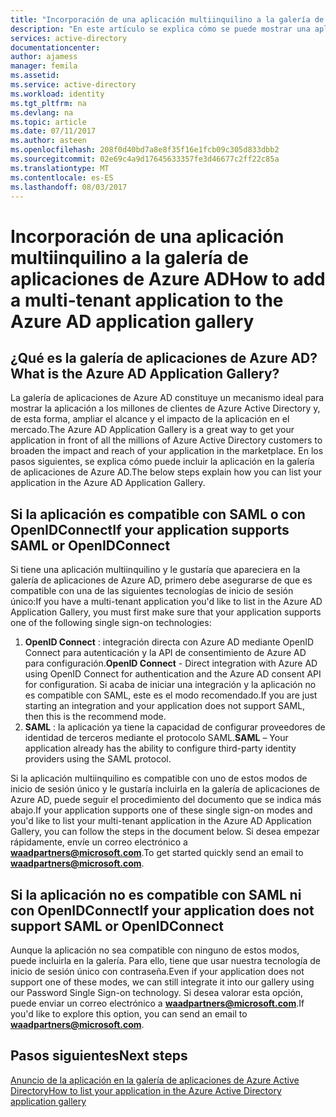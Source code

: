 ```yaml
---
title: "Incorporación de una aplicación multiinquilino a la galería de aplicaciones de Azure AD | Microsoft Docs"
description: "En este artículo se explica cómo se puede mostrar una aplicación multiinquilino personalizada en la galería de aplicaciones de Azure AD"
services: active-directory
documentationcenter: 
author: ajamess
manager: femila
ms.assetid: 
ms.service: active-directory
ms.workload: identity
ms.tgt_pltfrm: na
ms.devlang: na
ms.topic: article
ms.date: 07/11/2017
ms.author: asteen
ms.openlocfilehash: 208f0d40bd7a8e8f35f16e1fcb09c305d833dbb2
ms.sourcegitcommit: 02e69c4a9d17645633357fe3d46677c2ff22c85a
ms.translationtype: MT
ms.contentlocale: es-ES
ms.lasthandoff: 08/03/2017
---
```

# <a name="how-to-add-a-multi-tenant-application-to-the-azure-ad-application-gallery"></a><span data-ttu-id="c3ab3-103">Incorporación de una aplicación multiinquilino a la galería de aplicaciones de Azure AD</span><span class="sxs-lookup"><span data-stu-id="c3ab3-103">How to add a multi-tenant application to the Azure AD application gallery</span></span>

## <a name="what-is-the-azure-ad-application-gallery"></a><span data-ttu-id="c3ab3-104">¿Qué es la galería de aplicaciones de Azure AD?</span><span class="sxs-lookup"><span data-stu-id="c3ab3-104">What is the Azure AD Application Gallery?</span></span>

<span data-ttu-id="c3ab3-105">La galería de aplicaciones de Azure AD constituye un mecanismo ideal para mostrar la aplicación a los millones de clientes de Azure Active Directory y, de esta forma, ampliar el alcance y el impacto de la aplicación en el mercado.</span><span class="sxs-lookup"><span data-stu-id="c3ab3-105">The Azure AD Application Gallery is a great way to get your application in front of all the millions of Azure Active Directory customers to broaden the impact and reach of your application in the marketplace.</span></span> <span data-ttu-id="c3ab3-106">En los pasos siguientes, se explica cómo puede incluir la aplicación en la galería de aplicaciones de Azure AD.</span><span class="sxs-lookup"><span data-stu-id="c3ab3-106">The below steps explain how you can list your application in the Azure AD Application Gallery.</span></span>

## <a name="if-your-application-supports-saml-or-openidconnect"></a><span data-ttu-id="c3ab3-107">Si la aplicación es compatible con SAML o con OpenIDConnect</span><span class="sxs-lookup"><span data-stu-id="c3ab3-107">If your application supports SAML or OpenIDConnect</span></span>
<span data-ttu-id="c3ab3-108">Si tiene una aplicación multiinquilino y le gustaría que apareciera en la galería de aplicaciones de Azure AD, primero debe asegurarse de que es compatible con una de las siguientes tecnologías de inicio de sesión único:</span><span class="sxs-lookup"><span data-stu-id="c3ab3-108">If you have a multi-tenant application you'd like to list in the Azure AD Application Gallery, you must first make sure that your application supports one of the following single sign-on technologies:</span></span>

1. <span data-ttu-id="c3ab3-109">**OpenID Connect** : integración directa con Azure AD mediante OpenID Connect para autenticación y la API de consentimiento de Azure AD para configuración.</span><span class="sxs-lookup"><span data-stu-id="c3ab3-109">**OpenID Connect** - Direct integration with Azure AD using OpenID Connect for authentication and the Azure AD consent API for configuration.</span></span> <span data-ttu-id="c3ab3-110">Si acaba de iniciar una integración y la aplicación no es compatible con SAML, este es el modo recomendado.</span><span class="sxs-lookup"><span data-stu-id="c3ab3-110">If you are just starting an integration and your application does not support SAML, then this is the recommend mode.</span></span>
2. <span data-ttu-id="c3ab3-111">**SAML** : la aplicación ya tiene la capacidad de configurar proveedores de identidad de terceros mediante el protocolo SAML.</span><span class="sxs-lookup"><span data-stu-id="c3ab3-111">**SAML** – Your application already has the ability to configure third-party identity providers using the SAML protocol.</span></span>

<span data-ttu-id="c3ab3-112">Si la aplicación multiinquilino es compatible con uno de estos modos de inicio de sesión único y le gustaría incluirla en la galería de aplicaciones de Azure AD, puede seguir el procedimiento del documento que se indica más abajo.</span><span class="sxs-lookup"><span data-stu-id="c3ab3-112">If your application supports one of these single sign-on modes and you'd like to list your multi-tenant application in the Azure AD Application Gallery, you can follow the steps in the document below.</span></span> <span data-ttu-id="c3ab3-113">Si desea empezar rápidamente, envíe un correo electrónico a **waadpartners@microsoft.com**.</span><span class="sxs-lookup"><span data-stu-id="c3ab3-113">To get started quickly send an email to **waadpartners@microsoft.com**.</span></span>

## <a name="if-your-application-does-not-support-saml-or-openidconnect"></a><span data-ttu-id="c3ab3-114">Si la aplicación no es compatible con SAML ni con OpenIDConnect</span><span class="sxs-lookup"><span data-stu-id="c3ab3-114">If your application does not support SAML or OpenIDConnect</span></span>
<span data-ttu-id="c3ab3-115">Aunque la aplicación no sea compatible con ninguno de estos modos, puede incluirla en la galería. Para ello, tiene que usar nuestra tecnología de inicio de sesión único con contraseña.</span><span class="sxs-lookup"><span data-stu-id="c3ab3-115">Even if your application does not support one of these modes, we can still integrate it into our gallery using our Password Single Sign-on technology.</span></span> <span data-ttu-id="c3ab3-116">Si desea valorar esta opción, puede enviar un correo electrónico a **waadpartners@microsoft.com**.</span><span class="sxs-lookup"><span data-stu-id="c3ab3-116">If you'd like to explore this option, you can send an email to **waadpartners@microsoft.com**.</span></span>

## <a name="next-steps"></a><span data-ttu-id="c3ab3-117">Pasos siguientes</span><span class="sxs-lookup"><span data-stu-id="c3ab3-117">Next steps</span></span>
[<span data-ttu-id="c3ab3-118">Anuncio de la aplicación en la galería de aplicaciones de Azure Active Directory</span><span class="sxs-lookup"><span data-stu-id="c3ab3-118">How to list your application in the Azure Active Directory application gallery</span></span>](https://docs.microsoft.com/azure/active-directory/develop/active-directory-app-gallery-listing)
